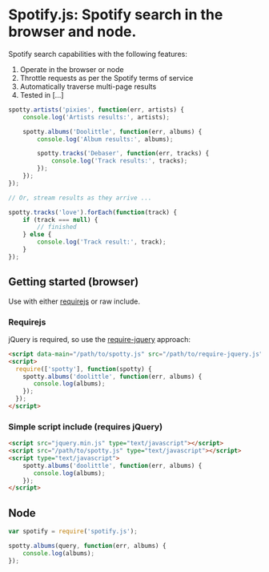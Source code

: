 # Spotify.js: Spotify search in the browser and node.

Spotify search capabilities with the following features:

 1.  Operate in the browser or node
 2.  Throttle requests as per the Spotify terms of service
 3.  Automatically traverse multi-page results
 4.  Tested in [...]

```js
spotty.artists('pixies', function(err, artists) {
    console.log('Artists results:', artists);

    spotty.albums('Doolittle', function(err, albums) {
        console.log('Album results:', albums);

        spotty.tracks('Debaser', function(err, tracks) {
            console.log('Track results:', tracks);
        });
    });
});

// Or, stream results as they arrive ...

spotty.tracks('love').forEach(function(track) {
    if (track === null) {
        // finished
    } else {
        console.log('Track result:', track);
    }
});
```

## Getting started (browser)

Use with either [requirejs](http://requirejs.org/) or raw include.

### Requirejs

jQuery is required, so use the [require-jquery](http://requirejs.org/docs/jquery.html) approach:

```html
<script data-main="/path/to/spotty.js" src="/path/to/require-jquery.js"></script>
<script>
  require(['spotty'], function(spotty) {
    spotty.albums('doolittle', function(err, albums) {
       console.log(albums);
    });
  });
</script>
```

### Simple script include (requires jQuery)

```html
<script src="jquery.min.js" type="text/javascript"></script>
<script src="/path/to/spotty.js" type="text/javascript"></script>
<script type="text/javascript">
    spotty.albums('doolittle', function(err, albums) {
       console.log(albums);
    });
</script>
```

## Node

```js
var spotify = require('spotify.js');

spotty.albums(query, function(err, albums) {
    console.log(albums);
});
```
